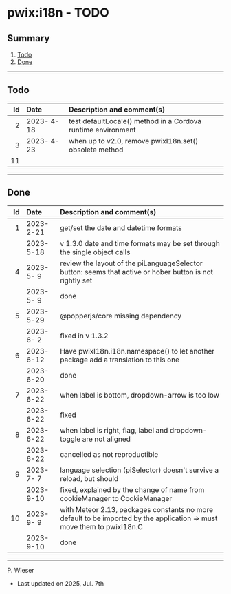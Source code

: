 # pwix:i18n - TODO

## Summary

1. [Todo](#todo)
2. [Done](#done)

---
## Todo

|   Id | Date       | Description and comment(s) |
| ---: | :---       | :---                       |
|    2 | 2023- 4-18 | test defaultLocale() method in a Cordova runtime environment |
|    3 | 2023- 4-23 | when up to v2.0, remove pwixI18n.set() obsolete method |
|   11 |  |  |

---
## Done

|   Id | Date       | Description and comment(s) |
| ---: | :---       | :---                       |
|    1 | 2023- 2-21 | get/set the date and datetime formats |
|      | 2023- 5-18 | v 1.3.0 date and time formats may be set through the single object calls |
|    4 | 2023- 5- 9 | review the layout of the piLanguageSelector button: seems that active or hober button is not rightly set |
|      | 2023- 5- 9 | done |
|    5 | 2023- 5-29 | @popperjs/core missing dependency |
|      | 2023- 6- 2 | fixed in v 1.3.2 |
|    6 | 2023- 6-12 | Have pwixI18n.i18n.namespace() to let another package add a translation to this one |
|      | 2023- 6-20 | done |
|    7 | 2023- 6-22 | when label is bottom, dropdown-arrow is too low |
|      | 2023- 6-22 | fixed |
|    8 | 2023- 6-22 | when label is right, flag, label and dropdown-toggle are not aligned |
|      | 2023- 6-22 | cancelled as not reproductible |
|    9 | 2023- 7- 7 | language selection (piSelector) doesn't survive a reload, but should |
|      | 2023- 9-10 | fixed, explained by the change of name from cookieManager to CookieManager |
|   10 | 2023- 9- 9 | with Meteor 2.13, packages constants no more default to be imported by the application => must move them to pwixI18n.C |
|      | 2023- 9-10 | done |

---
P. Wieser
- Last updated on 2025, Jul. 7th